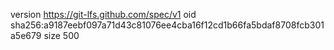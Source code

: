 version https://git-lfs.github.com/spec/v1
oid sha256:a9187eebf097a71d43c81076ee4cba16f12cd1b66fa5bdaf8708fcb301a5e679
size 500
